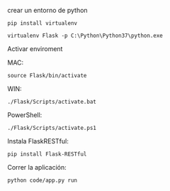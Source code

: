 crear un entorno de python 

    pip install virtualenv

    virtualenv Flask -p C:\Python\Python37\python.exe

Activar enviroment

MAC:

    source Flask/bin/activate

WIN:

    ./Flask/Scripts/activate.bat

PowerShell:

    ./Flask/Scripts/activate.ps1


Instala FlaskRESTful:

    pip install Flask-RESTful


Correr la aplicación: 

    python code/app.py run